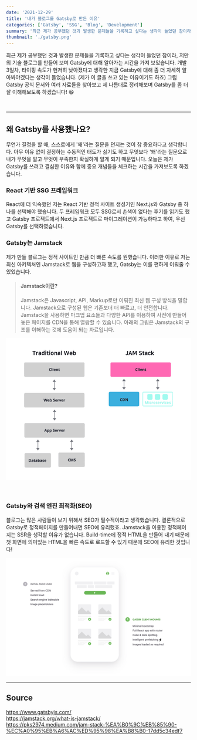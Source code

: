 ```yaml
---
date: '2021-12-29'
title: '내가 블로그를 Gatsby로 만든 이유'
categories: ['Gatsby', 'SSG', 'Blog', 'Development']
summary: '최근 제가 공부했던 것과 발생한 문제들을 기록하고 싶다는 생각이 들었던 참이라, 저만의 기술 블로그를 만들어 보며 Gatsby에 대해 알아가는 시간을 가져 보았습니다. 개발 3일차, 타이핑 속도가 현저히 낮아졌다고 생각한 지금 Gatsby에 대해 좀 더 자세히 알아봐야겠다는 생각이 들었습니다. (제가 이 글을 쓰고 있는 이유이기도 하죠) 그럼 Gatsby 공식 문서와 여러 자료들을 찾아보고 제 나름대로 정리해보며 Gatsby를 좀 더 잘 이해해보도록 하겠습니다! 😆'
thumbnail: './gatsby.png'
---
```


최근 제가 공부했던 것과 발생한 문제들을 기록하고 싶다는 생각이 들었던 참이라, 저만의 기술 블로그를 만들어 보며 Gatsby에 대해 알아가는 시간을 가져 보았습니다. 개발 3일차, 타이핑 속도가 현저히 낮아졌다고 생각한 지금 Gatsby에 대해 좀 더 자세히 알아봐야겠다는 생각이 들었습니다. (제가 이 글을 쓰고 있는 이유이기도 하죠) 그럼 Gatsby 공식 문서와 여러 자료들을 찾아보고 제 나름대로 정리해보며 Gatsby를 좀 더 잘 이해해보도록 하겠습니다! 😆

<br>

---

## 왜 Gatsby를 사용했나요?

무언가 결정을 할 때, 스스로에게 '왜'라는 질문을 던지는 것이 참 중요하다고 생각합니다. 아무 이유 없이 결정하는 수동적인 태도가 싫기도 하고 무엇보다 '왜'라는 질문으로 내가 무엇을 알고 무엇이 부족한지 확실하게 알게 되기 때문입니다. 오늘은 제가 Gatsby를 쓰려고 결심한 이유와 함께 중요 개념들을 체크하는 시간을 가져보도록 하겠습니다.

### React 기반 SSG 프레임워크

React에 더 익숙했던 저는 React 기반 정적 사이트 생성기인 Next.js와 Gatsby 중 하나를 선택해야 했습니다. 두 프레임워크 모두 SSG로서 손색이 없다는 후기를 읽기도 했고 Gatsby 프로젝트에서 Next.js 프로젝트로 마이그레이션이 가능하다고 하여, 우선 Gatsby를 선택하였습니다.

### Gatsby는 Jamstack

제가 만들 블로그는 정적 사이트인 만큼 더 빠른 속도를 원했습니다. 이러한 이유로 저는 최신 아키텍처인 Jamstack로 웹을 구성하고자 했고, Gatsby는 이를 편하게 이뤄줄 수 있었습니다.

> #### Jamstack이란?
>
> Jamstack은 Javascript, API, Markup로만 이뤄진 최신 웹 구성 방식을 말합니다. Jamstack으로 구성된 웹은 기존보더 더 빠르고, 더 안전합니다. Jamstack을 사용하면 마크업 요소들과 다양한 API를 이용하여 사전에 만들어 놓은 페이지를 CDN을 통해 열람할 수 있습니다. 아래의 그림은 Jamstack의 구조를 이해하는 것에 도움이 되는 자료입니다.

![jamstack](./jamstack.png)

<br>

### Gatsby와 검색 엔진 최적화(SEO)

블로그는 많은 사람들이 보기 위해서 SEO가 필수적이라고 생각했습니다. 결론적으로 Gatsby로 정적페이지를 만들어내면 SEO에 유리했죠. Jamstack을 이용한 정적페이지는 SSR을 생각할 이유가 없습니다. Build-time에 정적 HTML을 만들어 내기 때문에 첫 화면에 의미있는 HTML을 빠른 속도로 로드할 수 있기 때문에 SEO에 유리한 것입니다!

![gatsby2](./gatsby2.png)

---

## Source

https://www.gatsbyjs.com/<br>
https://jamstack.org/what-is-jamstack/<br>
https://pks2974.medium.com/jam-stack-%EA%B0%9C%EB%85%90-%EC%A0%95%EB%A6%AC%ED%95%98%EA%B8%B0-17dd5c34edf7<br>

